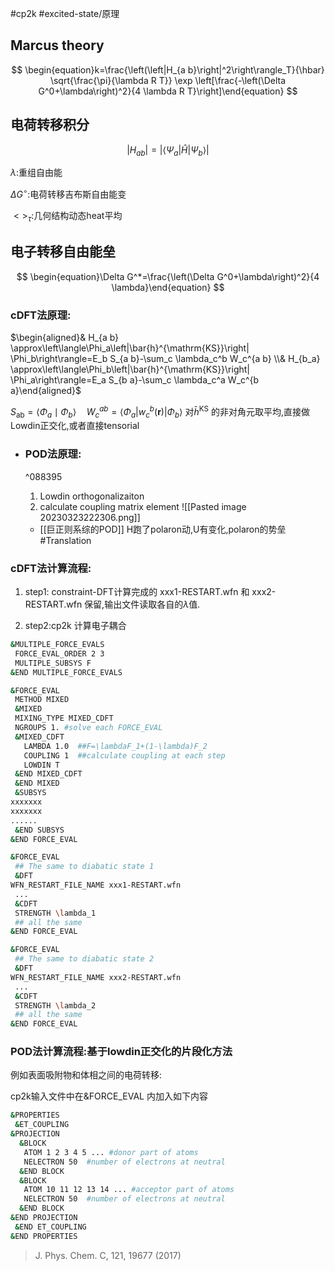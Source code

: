 #cp2k #excited-state/原理

## Marcus theory

$$
\begin{equation}k=\frac{\left(\left|H_{a b}\right|^2\right\rangle_T}{\hbar} \sqrt{\frac{\pi}{\lambda R T}} \exp \left[\frac{-\left(\Delta G^0+\lambda\right)^2}{4 \lambda R T}\right]\end{equation}
$$
## 电荷转移积分

$$
\begin{equation}\left|H_{a b}\right|=\left|\left\langle\Psi_a|\hat{H}| \Psi_b\right\rangle\right|\end{equation}
$$

$\lambda$:重组自由能

$\Delta G^{\circ}$:电荷转移吉布斯自由能变 

${<>}_{\tau}$:几何结构动态heat平均
## 电子转移自由能垒

$$
\begin{equation}\Delta G^*=\frac{\left(\Delta G^0+\lambda\right)^2}{4 \lambda}\end{equation}
$$
### cDFT法原理:

$\begin{aligned}& H_{a b} \approx\left\langle\Phi_a\left|\bar{h}^{\mathrm{KS}}\right| \Phi_b\right\rangle=E_b S_{a b}-\sum_c \lambda_c^b W_c^{a b} \\& H_{b_a} \approx\left\langle\Phi_b\left|\bar{h}^{\mathrm{KS}}\right| \Phi_a\right\rangle=E_a S_{b a}-\sum_c \lambda_c^a W_c^{b a}\end{aligned}$

$S_{\mathrm{ab}}=\left\langle\Phi_a \mid \Phi_b\right\rangle \quad W_c^{a b}=\left\langle\Phi_a\left|w_c^b(\mathbf{r})\right| \Phi_b\right\rangle$
对$\bar{h}^{\mathrm{KS}}$ 的非对角元取平均,直接做Lowdin正交化,或者直接tensorial
- ### POD法原理:
  
  ^088395
  
  1. Lowdin orthogonalizaiton
  2. calculate coupling matrix element
  ![[Pasted image 20230323222306.png]]
  * [[巨正则系综的POD]] H跑了polaron动,U有变化,polaron的势垒 #Translation
### cDFT法计算流程:

1. step1: constraint-DFT计算完成的 xxx1-RESTART.wfn 和 xxx2-RESTART.wfn 保留,输出文件读取各自的$\lambda$值.

2. step2:cp2k 计算电子耦合

```bash
&MULTIPLE_FORCE_EVALS
 FORCE_EVAL_ORDER 2 3
 MULTIPLE_SUBSYS F
&END MULTIPLE_FORCE_EVALS

&FORCE_EVAL
 METHOD MIXED
 &MIXED
 MIXING_TYPE MIXED_CDFT
 NGROUPS 1. #solve each FORCE_EVAL
 &MIXED_CDFT
   LAMBDA 1.0  ##F=\lambdaF_1+(1-\lambda)F_2
   COUPLING 1  ##calculate coupling at each step
   LOWDIN T
 &END MIXED_CDFT
 &END MIXED
 &SUBSYS
xxxxxxx
xxxxxxx
......
 &END SUBSYS
&END FORCE_EVAL

&FORCE_EVAL
 ## The same to diabatic state 1
 &DFT
WFN_RESTART_FILE_NAME xxx1-RESTART.wfn
 ...
 &CDFT
 STRENGTH \lambda_1
 ## all the same
&END FORCE_EVAL

&FORCE_EVAL
 ## The same to diabatic state 2
 &DFT
WFN_RESTART_FILE_NAME xxx2-RESTART.wfn
 ...
 &CDFT
 STRENGTH \lambda_2
 ## all the same
&END FORCE_EVAL

```
### POD法计算流程:基于lowdin正交化的片段化方法

例如表面吸附物和体相之间的电荷转移:

cp2k输入文件中在&FORCE_EVAL 内加入如下内容

```bash
&PROPERTIES
 &ET_COUPLING
&PROJECTION
  &BLOCK
   ATOM 1 2 3 4 5 ... #donor part of atoms
   NELECTRON 50  #number of electrons at neutral
  &END BLOCK
  &BLOCK
   ATOM 10 11 12 13 14 ... #acceptor part of atoms
   NELECTRON 50  #number of electrons at neutral
  &END BLOCK
&END PROJECTION
 &END ET_COUPLING
&END PROPERTIES
```

> J. Phys. Chem. C, 121, 19677 (2017)
